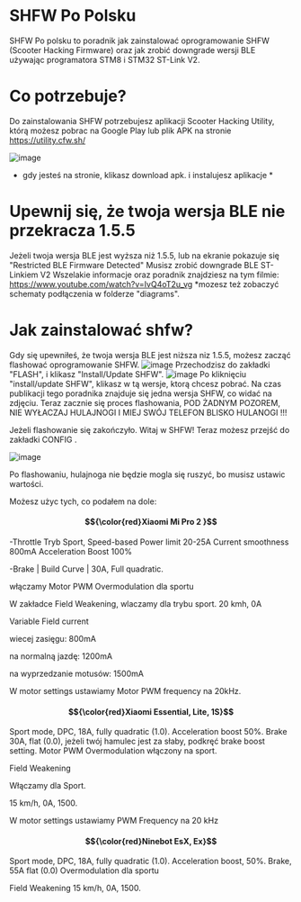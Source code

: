 # SHFW Po Polsku
SHFW Po polsku to poradnik jak zainstalować oprogramowanie SHFW (Scooter Hacking Firmware) oraz jak zrobić downgrade wersji BLE używając programatora STM8 i STM32 ST-Link V2.

# Co potrzebuje? 
Do zainstalowania SHFW potrzebujesz aplikacji Scooter Hacking Utility, którą możesz pobrac na Google Play lub plik APK na stronie https://utility.cfw.sh/ 

![image](https://github.com/user-attachments/assets/04f3ede9-b9f4-4522-95dc-113751e54437)
* gdy jesteś na stronie, klikasz download apk. i instalujesz aplikacje *
  
# Upewnij się, że twoja wersja BLE nie przekracza 1.5.5 
Jeżeli twoja wersja BLE jest wyższa niż 1.5.5, lub na ekranie pokazuje się "Restricted BLE Firmware Detected" Musisz zrobić downgrade BLE ST-Linkiem V2
Wszelakie informacje oraz poradnik znajdziesz na tym filmie: https://www.youtube.com/watch?v=IvQ4oT2u_vg
*mozesz też zobaczyć schematy podłączenia w folderze "diagrams".

#  Jak zainstalować shfw? 
Gdy się upewniłeś, że twoja wersja BLE jest niższa niz 1.5.5, możesz zacząć flashować oprogramowanie SHFW. 
![image](https://github.com/user-attachments/assets/91ea4823-4434-4606-9a05-0a4315dbe7c7)
Przechodzisz do zakładki "FLASH", i klikasz "Install/Update SHFW".
![image](https://github.com/user-attachments/assets/11525206-18e6-4f2c-920e-5a9a69747472)
Po kliknięciu "install/update SHFW", klikasz w tą wersje, ktorą chcesz pobrać. Na czas publikacji tego poradnika znajduje się jedna wersja SHFW, co widać na zdjęciu.
Teraz zacznie się proces flashowania, POD ŻADNYM POZOREM, NIE WYŁACZAJ HULAJNOGI I MIEJ SWÓJ TELEFON BLISKO HULANOGI !!! 

Jeżeli flashowanie się zakończyło. Witaj w SHFW! 
Teraz możesz przejść do zakładki CONFIG . 

![image](https://github.com/user-attachments/assets/d31f3814-67c9-409e-a2d1-70c1085610d4)

Po flashowaniu, hulajnoga nie będzie mogla się ruszyć, bo musisz ustawic wartości. 

Możesz użyc tych, co podałem na dole:



#### $${\color{red}Xiaomi Mi Pro 2 }$$
-Throttle
Tryb Sport, Speed-based
Power limit 20-25A 
Current smoothness 800mA 
Acceleration Boost 100%


-Brake
| Build Curve | 
30A, Full quadratic. 

włączamy Motor PWM Overmodulation dla sportu

W zakładce Field Weakening, wlaczamy dla trybu sport.
20 kmh, 0A 

Variable Field current


wiecej zasięgu: 800mA


na normalną jazdę: 1200mA


na wyprzedzanie motusów: 1500mA 

W motor settings ustawiamy Motor PWM frequency na 20kHz.




#### $${\color{red}Xiaomi Essential, Lite, 1S}$$ 
Sport mode, DPC, 18A, fully quadratic (1.0).
Acceleration boost  50%.
Brake 30A, flat (0.0), jeżeli twój hamulec jest za słaby, podkręć brake boost setting. 
Motor PWM Overmodulation włączony na sport.

Field Weakening

Włączamy dla Sport. 

15 km/h, 0A, 1500.

W motor settings ustawiamy PWM Frequency na 20 kHz



#### $${\color{red}Ninebot EsX, Ex}$$ 
Sport mode, DPC, 18A, fully quadratic (1.0).
Acceleration boost, 50%.
Brake, 55A flat (0.0)
Overmodulation dla sportu 


Field Weakening
15 km/h, 0A, 1500.
